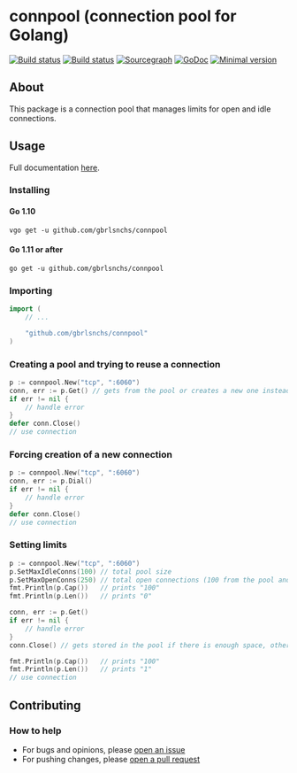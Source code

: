# connpool (connection pool for Golang)

[![Build status](https://travis-ci.org/gbrlsnchs/connpool.svg?branch=master)](https://travis-ci.org/gbrlsnchs/connpool)
[![Build status](https://ci.appveyor.com/api/projects/status/9lpy785hty5snjri/branch/master?svg=true)](https://ci.appveyor.com/project/gbrlsnchs/connpool/branch/master)
[![Sourcegraph](https://sourcegraph.com/github.com/gbrlsnchs/connpool/-/badge.svg)](https://sourcegraph.com/github.com/gbrlsnchs/connpool?badge)
[![GoDoc](https://godoc.org/github.com/gbrlsnchs/connpool?status.svg)](https://godoc.org/github.com/gbrlsnchs/connpool)
[![Minimal version](https://img.shields.io/badge/minimal%20version-go1.10%2B-5272b4.svg)](https://golang.org/doc/go1.10)

## About
This package is a connection pool that manages limits for open and idle connections.

## Usage
Full documentation [here](https://godoc.org/github.com/gbrlsnchs/connpool).

### Installing
#### Go 1.10
`vgo get -u github.com/gbrlsnchs/connpool`
#### Go 1.11 or after
`go get -u github.com/gbrlsnchs/connpool`

### Importing
```go
import (
	// ...

	"github.com/gbrlsnchs/connpool"
)
```

### Creating a pool and trying to reuse a connection
```go
p := connpool.New("tcp", ":6060")
conn, err := p.Get() // gets from the pool or creates a new one instead
if err != nil {
	// handle error
}
defer conn.Close()
// use connection
```

### Forcing creation of a new connection
```go
p := connpool.New("tcp", ":6060")
conn, err := p.Dial()
if err != nil {
	// handle error
}
defer conn.Close()
// use connection
```

### Setting limits
```go
p := connpool.New("tcp", ":6060")
p.SetMaxIdleConns(100) // total pool size
p.SetMaxOpenConns(250) // total open connections (100 from the pool and 150 temporary ones)
fmt.Println(p.Cap())   // prints "100"
fmt.Println(p.Len())   // prints "0"

conn, err := p.Get()
if err != nil {
	// handle error
}
conn.Close() // gets stored in the pool if there is enough space, otherwise truly closes the connection

fmt.Println(p.Cap())   // prints "100"
fmt.Println(p.Len())   // prints "1"
// use connection
```

## Contributing
### How to help
- For bugs and opinions, please [open an issue](https://github.com/gbrlsnchs/connpool/issues/new)
- For pushing changes, please [open a pull request](https://github.com/gbrlsnchs/connpool/compare)
